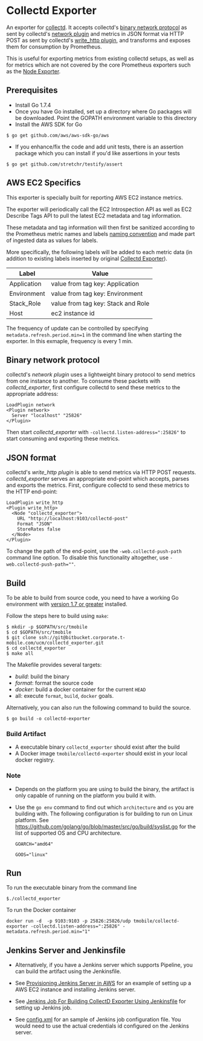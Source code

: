 # Collectd Exporter 

An exporter for [collectd](https://collectd.org/). It accepts collectd's
[binary network protocol](https://collectd.org/wiki/index.php/Binary_protocol)
as sent by collectd's
[network plugin](https://collectd.org/wiki/index.php/Plugin:Network) and
metrics in JSON format via HTTP POST as sent by collectd's
[write_http plugin](https://collectd.org/wiki/index.php/Plugin:Write_HTTP),
and transforms and exposes them for consumption by Prometheus.

This is useful for exporting metrics from existing collectd setups, as
well as for metrics which are not covered by the core Prometheus exporters such
as the [Node Exporter](https://github.com/prometheus/node_exporter).

## Prerequisites
* Install Go 1.7.4
* Once you have Go installed, set up a directory where Go packages will be downloaded. Point the GOPATH environment variable to this directory
* Install the AWS SDK for Go
```
$ go get github.com/aws/aws-sdk-go/aws
```
* If you enhance/fix the code and add unit tests, there is an assertion package which you can install if you'd like assertions in your tests
```
$ go get github.com/stretchr/testify/assert
```

## AWS EC2 Specifics

This exporter is specially built for reporting AWS EC2 instance metrics.

The exporter will periodically call the EC2 Introspection API as well as EC2 Describe Tags API to pull the latest EC2 metadata and tag information.

These metadata and tag information will then first be sanitized according to the Prometheus metric names and labels [naming convention](https://prometheus.io/docs/concepts/data_model/) and made part of ingested data as values for labels.

More specifically, the following labels will be added to each metric data (in addition to existing labels inserted by original  [Collectd Exporter](https://github.com/prometheus/collectd_exporter)).

| Label         | Value 
|---------------|-------------|
| Application   | value from tag key: Application
| Environment   | value from tag key: Environment
| Stack_Role    | value from tag key: Stack and Role
| Host          | ec2 instance id |


The frequency of update can be controlled by specifying `metadata.refresh.period.min=1` in the command line when starting the exporter. In this exmaple, frequency is every 1 min. 



## Binary network protocol

collectd's *network plugin* uses a lightweight binary protocol to send metrics
from one instance to another. To consume these packets with
*collectd_exporter*, first configure collectd to send these metrics to the
appropriate address:

```
LoadPlugin network
<Plugin network>
  Server "localhost" "25826"
</Plugin>
```

Then start *collectd_exporter* with `-collectd.listen-address=":25826"` to
start consuming and exporting these metrics.

## JSON format

collectd's *write_http plugin* is able to send metrics via HTTP POST requests.
*collectd_exporter* serves an appropriate end-point which accepts, parses and
exports the metrics. First, configure collectd to send these metrics to the
HTTP end-point:

```
LoadPlugin write_http
<Plugin write_http>
  <Node "collectd_exporter">
    URL "http://localhost:9103/collectd-post"
    Format "JSON"
    StoreRates false
  </Node>
</Plugin>
```

To change the path of the end-point, use the `-web.collectd-push-path` command
line option. To disable this functionality altogether, use
`-web.collectd-push-path=""`.


## Build

To be able to build from source code, you need to have a working Go environment with [version 1.7 or greater](https://golang.org/doc/install) installed.

Follow the steps here to build using `make`:

    $ mkdir -p $GOPATH/src/tmobile
    $ cd $GOPATH/src/tmobile
    $ git clone ssh://git@bitbucket.corporate.t-mobile.com/ucm/collectd_exporter.git
    $ cd collectd_exporter
    $ make all

The Makefile provides several targets:

  * *build*: build the binary
  * *format*: format the source code
  * *docker*: build a docker container for the current `HEAD`
  * all: execute `format`, `build`, `docker` goals.

Alternatively, you can also run the following command to build the source.

```
$ go build -o collectd-exporter
```


### Build Artifact

* A executable binary `collectd_exporter` should exist after the build
* A Docker image `tmobile/collectd-exporter` should exist in your local docker registry.

### Note
* Depends on the platform you are using to build the binary, the artifact is only capable of running on the platform you build it with.

* Use the `go env` command to find out which `architecture` and `os` you are building with. The following configuration is for building to run on Linux platform. See https://github.com/golang/go/blob/master/src/go/build/syslist.go for the list of supported OS and CPU architecture.

	`GOARCH="amd64"`
	
	`GOOS="linux"`



## Run

To run the executable binary from the command line

```$./collectd_exporter```

To run the Docker container

```docker run -d  -p 9103:9103 -p 25826:25826/udp tmobile/collectd-exporter -collectd.listen-address=":25826" -metadata.refresh.period.min="1"```


## Jenkins Server and Jenkinsfile
* Alternatively, if you have a Jenkins server which supports Pipeline, you can build the artifact using the Jenkinsfile.

* See [Provisioning Jenkins Server in AWS](./docs/ProvisioningJenkinsServerinAWS.pdf) for an example of setting up a AWS EC2 instance and installing Jenkins server.

* See [Jenkins Job For Building CollectD Exporter Using Jenkinsfile](./docs/JenkinsJobForBuildingCollectDExporterUsingJenkinsfile.pdf) for setting up Jenkins job.

* See [config.xml](./jenkins/config.xml) for an sample of Jenkins job configuration file. You would need to use the actual credentials id configured on the Jenkins server.





